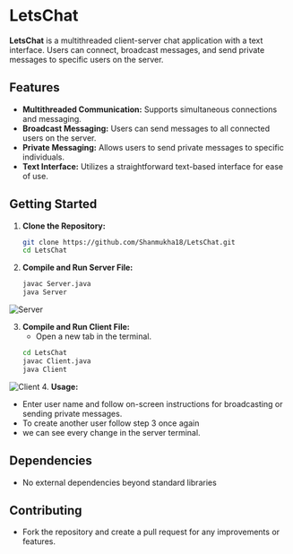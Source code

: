 # LetsChat
**LetsChat** is a multithreaded client-server chat application with a text interface. Users can connect, broadcast messages, and send private messages to specific users on the server.

## Features
- **Multithreaded Communication:** Supports simultaneous connections and messaging.
- **Broadcast Messaging:** Users can send messages to all connected users on the server.
- **Private Messaging:** Allows users to send private messages to specific individuals.
- **Text Interface:** Utilizes a straightforward text-based interface for ease of use.

## Getting Started
1. **Clone the Repository:**
   ```bash
   git clone https://github.com/Shanmukha18/LetsChat.git
   cd LetsChat
2. **Compile and Run Server File:**
   ```bash
   javac Server.java
   java Server
  ![Server](https://github.com/user-attachments/assets/3f3f9a4b-82c0-4c29-8809-de4f5b024edb)

3. **Compile and Run Client File:**
   - Open a new tab in the terminal.
   ```bash
   cd LetsChat
   javac Client.java
   java Client
  ![Client](https://github.com/user-attachments/assets/9261a482-3f7c-4b13-b6c7-35a1000b9f0d)
4. **Usage:**
   - Enter user name and follow on-screen instructions for broadcasting or sending private messages.
   - To create another user follow step 3 once again
   - we can see every change in the server terminal.

## Dependencies
- No external dependencies beyond standard libraries

## Contributing
- Fork the repository and create a pull request for any improvements or features.

